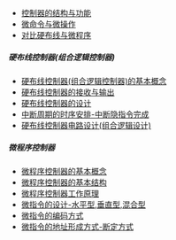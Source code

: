 - [控制器的结构与功能](考研/408/计算机组成原理/控制器的结构与功能.md)
- [微命令与微操作](考研/408/计算机组成原理/微命令与微操作.md)
- [对比硬布线与微程序](考研/408/计算机组成原理/对比硬布线与微程序.md)
##### 硬布线控制器(组合逻辑控制器)
- [硬布线控制器(组合逻辑控制器)的基本概念](考研/408/计算机组成原理/硬布线控制器(组合逻辑控制器)的基本概念.md)
- [硬布线控制器的接收与输出](考研/408/计算机组成原理/硬布线控制器的接收与输出.md)
- [硬布线控制器的设计](考研/408/计算机组成原理/硬布线控制器的设计.md)
- [中断周期的时序安排-中断隐指令完成](考研/408/计算机组成原理/中断周期的时序安排-中断隐指令完成.md)
- [硬布线控制器电路设计(组合逻辑设计)](考研/408/计算机组成原理/硬布线控制器电路设计(组合逻辑设计).md)
##### 微程序控制器

- [微程序控制器的基本概念](考研/408/计算机组成原理/微程序控制器的基本概念.md)
- [微程序控制器的基本结构](考研/408/计算机组成原理/微程序控制器的基本结构.md)
- [微程序控制器工作原理](考研/408/计算机组成原理/微程序控制器工作原理.md)
- [微指令的设计-水平型,垂直型,混合型](微指令的设计-水平型,垂直型,混合型.md)
- [微指令的编码方式](考研/408/计算机组成原理/微指令的编码方式.md)
- [微指令的地址形成方式-断定方式](考研/408/计算机组成原理/微指令的地址形成方式-断定方式.md)